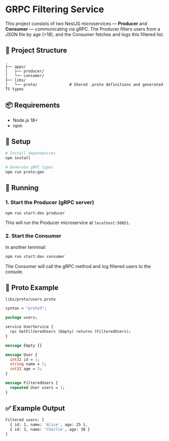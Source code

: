 # GRPC Filtering Service

This project consists of two NestJS microservices — **Producer** and **Consumer** — communicating via gRPC. The Producer filters users from a JSON file by age (>18), and the Consumer fetches and logs this filtered list.

## 🧱 Project Structure

```
.
├── apps/
│   ├── producer/
│   └── consumer/
├── libs/
│   └── proto/              # Shared .proto definitions and generated TS types
```

## 📦 Requirements

* Node.js 18+
* npm

## 📁 Setup

```bash
# Install dependencies
npm install

# Generate gRPC types
npm run proto:gen
```

## 🚀 Running 

### 1. Start the Producer (gRPC server)

```bash
npm run start:dev producer
```

This will run the Producer microservice at `localhost:50051`.

### 2. Start the Consumer

In another terminal:

```bash
npm run start:dev consumer
```

The Consumer will call the gRPC method and log filtered users to the console.


## 📄 Proto Example

`libs/proto/users.proto`

```proto
syntax = "proto3";

package users;

service UserService {
  rpc GetFilteredUsers (Empty) returns (FilteredUsers);
}

message Empty {}

message User {
  int32 id = 1;
  string name = 2;
  int32 age = 3;
}

message FilteredUsers {
  repeated User users = 1;
}
```

## ✅ Example Output

```bash
Filtered users: [
  { id: 1, name: 'Alice', age: 25 },
  { id: 3, name: 'Charlie', age: 30 }
]
```

